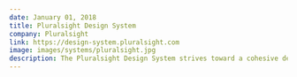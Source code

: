 ```yaml
---
date: January 01, 2018
title: Pluralsight Design System
company: Pluralsight
link: https://design-system.pluralsight.com
image: images/systems/pluralsight.jpg
description: The Pluralsight Design System strives toward a cohesive design language for Pluralsight’s products, a shared vocabulary for their teams, and basic building blocks to accelerate development.
---
```

